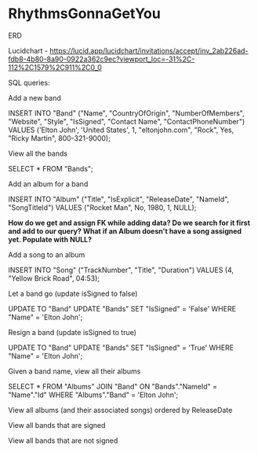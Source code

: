# RhythmsGonnaGetYou

ERD

Lucidchart - https://lucid.app/lucidchart/invitations/accept/inv_2ab226ad-fdb8-4b80-8a90-0922a362c9ec?viewport_loc=-31%2C-112%2C1579%2C911%2C0_0

SQL queries:

Add a new band

INSERT INTO "Band" ("Name", "CountryOfOrigin", "NumberOfMembers", "Website", "Style", "IsSigned", "Contact Name", "ContactPhoneNumber")
VALUES ('Elton John', 'United States', 1, "eltonjohn.com", "Rock", Yes, "Ricky Martin", 800-321-9000);

View all the bands

SELECT \*
FROM "Bands";

Add an album for a band

INSERT INTO "Album" ("Title", "IsExplicit", "ReleaseDate", "NameId", "SongTitleId") VALUES ("Rocket Man", No, 1980, 1, NULL);

**How do we get and assign FK while adding data? Do we search for it first and add to our query? What if an Album doesn't have a song assigned yet. Populate with NULL?**

Add a song to an album

INSERT INTO "Song" ("TrackNumber", "Title", "Duration") VALUES (4, "Yellow Brick Road", 04:53);

Let a band go (update isSigned to false)

UPDATE TO "Band"
UPDATE "Bands" SET "IsSigned" = 'False' WHERE "Name" = 'Elton John';

Resign a band (update isSigned to true)

UPDATE TO "Band"
UPDATE "Bands" SET "IsSigned" = 'True' WHERE "Name" = 'Elton John';

Given a band name, view all their albums

SELECT \*
FROM "Albums"
JOIN "Band" ON "Bands"."NameId" = "Name"."Id"
WHERE "Albums"."Band" = 'Elton John';

View all albums (and their associated songs) ordered by ReleaseDate

View all bands that are signed

View all bands that are not signed
